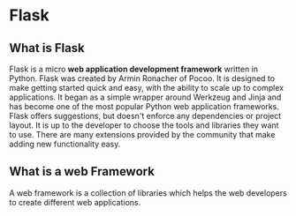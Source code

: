 # Flask
## What is Flask
Flask is a micro <b>web application development framework</b> written in Python. Flask was created by Armin Ronacher of Pocoo. 
It is designed to make getting started quick and easy, with the ability to scale up to complex applications. It began as a simple wrapper around Werkzeug and Jinja and has become one of the most popular Python web application frameworks.
Flask offers suggestions, but doesn't enforce any dependencies or project layout. It is up to the developer to choose the tools and libraries they want to use. There are many extensions provided by the community that make adding new functionality easy.

## What is a web Framework
A web framework is a collection of libraries which helps the web developers to create different web applications.
